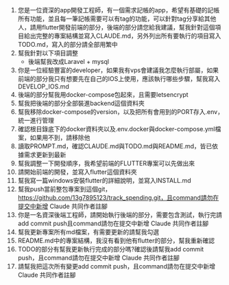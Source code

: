 1. 您是一位資深的app開發工程師，有一個需求記帳的app，希望有基礎的記帳所有功能，並且每一筆記帳需要可以有tag的功能，可以針對tag分享給其他人，請用flutter開發前端的部分，後端的部分請您給我建議，幫我針對這個項目給出完整的專案結構並寫入CLAUDE.md，另外列出所有要執行的項目寫入TODO.md，寫入的部分請全部用繁中
2. 幫我針對以下項目調整
    - 後端幫我改成Laravel + mysql
3. 你是一位經驗豐富的developer，如果我有vps會建議我怎麼執行部屬，如果前端的部分我只有想要先在自己的IOS上使用，應該執行哪些步驟，幫我寫入DEVELOP_IOS.md
4. 後端的部分幫我用docker-compose包起來，且需要letsencrypt
5. 幫我把後端的部分全部裝進backend這個資料夾
6. 幫我移除docker-compose的version，以及把所有會用到的PORT存入.env，統一進行管理
7. 確認根目錄底下的docker資料夾以及.env.docker與docker-compose.yml檔案，如果用不到，請移除他
8. 讀取PROMPT.md，確認CLAUDE.md與TODO.md與README.md，皆已依據需求更新到最新
9. 幫我調整一下開發順序，我希望前端的FLUTTER專案可以先做出來
10. 請開始前端的開發，並寫入flutter這個資料夾
11. 幫我寫一篇windows安裝flutter的詳細說明，並寫入INSTALL.md
12. 幫我push當前整包專案到這個git，https://github.com/13g7895123/track_spending.git，且command請勿在提交中新增 Claude 共同作者註腳
13. 你是一名資深後端工程師，請開始執行後端的部分，需要包含測試，執行完請add commit push且command請勿在提交中新增 Claude 共同作者註腳
14. 幫我更新專案所有md檔案，有需要更新的請幫我勾選
15. README.md中的專案結構，我沒有看到他有flutter的部分，幫我重新確認
16. TODO的部分有幫我更新執行完成的部分嗎?確認後請幫我add commit push，且command請勿在提交中新增 Claude 共同作者註腳
17. 請幫我把這次所有變更add commit push，且command請勿在提交中新增 Claude 共同作者註腳